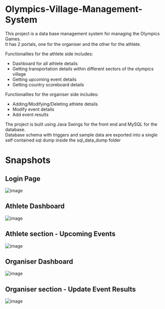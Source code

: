 # Olympics-Village-Management-System

This project is a data base management system for managing the Olympics Games. <br>
It has 2 portals, one for the organiser and the other for the athlete.<br>

Functionalites for the athlete side includes:
 * Dashboard for all athlete details
 * Getting transportation details within different sectors of the olympics village
 * Getting upcoming event details
 * Getting country scoreboard details
 
 Functionalites for the organiser side includes:
 * Adding/Modifying/Deleting athlete details
 * Modify event details
 * Add event results

The project is built using Java Swings for the front end and MySQL for the database.<br>
Database schema with triggers and sample data are exported into a single self contained sql dump inside the sql_data_dump folder
# Snapshots

## Login Page
![image](https://github.com/Anish98821/Olympics-Village-Management-System/assets/34644876/fcc6bcca-4d8a-4d91-a825-8b39ec638b8a)

## Athlete Dashboard
![image](https://github.com/Anish98821/Olympics-Village-Management-System/assets/34644876/24f51141-8365-4503-af80-327b08025466)

## Athlete section - Upcoming Events
![image](https://github.com/Anish98821/Olympics-Village-Management-System/assets/34644876/3580035b-96ef-4474-b4ea-67a3e4423749)

## Organiser Dashboard
![image](https://github.com/Anish98821/Olympics-Village-Management-System/assets/34644876/42f79d13-ed31-4225-9196-b1a651eb0286)

## Organiser section - Update Event Results
![image](https://github.com/Anish98821/Olympics-Village-Management-System/assets/34644876/baf42dc8-4943-463b-ad16-8b1c2375e1c3)

